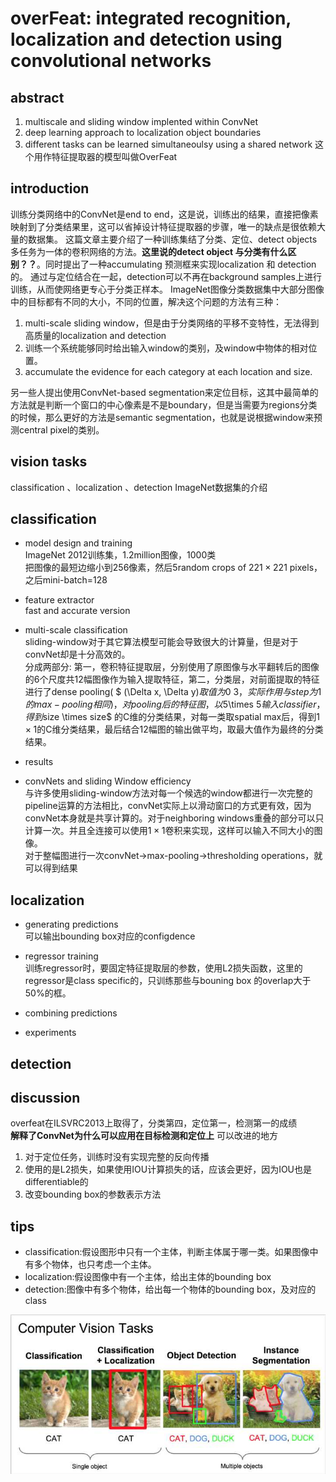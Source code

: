 # overFeat: integrated recognition, localization and detection using convolutional networks


## abstract
1. multiscale and sliding window implented within ConvNet
2. deep learning approach to localization object boundaries
3. different tasks can be learned simultaneoulsy using a shared network
这个用作特征提取器的模型叫做OverFeat

## introduction
训练分类网络中的ConvNet是end to end，这是说，训练出的结果，直接把像素映射到了分类结果里，这可以省掉设计特征提取器的步骤，唯一的缺点是很依赖大量的数据集。
这篇文章主要介绍了一种训练集结了分类、定位、detect objects多任务为一体的卷积网络的方法。**这里说的detect object 与分类有什么区别？？**。同时提出了一种accumulating 预测框来实现localization 和 detection的。
通过与定位结合在一起，detection可以不再在background samples上进行训练，从而使网络更专心于分类正样本。
ImageNet图像分类数据集中大部分图像中的目标都有不同的大小，不同的位置，解决这个问题的方法有三种：
1. multi-scale sliding window，但是由于分类网络的平移不变特性，无法得到高质量的localization and detection
2. 训练一个系统能够同时给出输入window的类别，及window中物体的相对位置。
3. accumulate the evidence for each category at each location and size.

另一些人提出使用ConvNet-based segmentation来定位目标，这其中最简单的方法就是判断一个窗口的中心像素是不是boundary，但是当需要为regions分类的时候，那么更好的方法是semantic segmentation，也就是说根据window来预测central pixel的类别。

## vision tasks
classification 、localization 、detection
ImageNet数据集的介绍

## classification  
- model design and training  
ImageNet 2012训练集，1.2million图像，1000类  
把图像的最短边缩小到256像素，然后5random crops of $221\times 221$ pixels，之后mini-batch=128  

- feature extractor  
fast and accurate version

- multi-scale classification   
sliding-window对于其它算法模型可能会导致很大的计算量，但是对于convNet却是十分高效的。  
分成两部分: 第一，卷积特征提取层，分别使用了原图像与水平翻转后的图像的6个尺度共12幅图像作为输入提取特征，第二，分类层，对前面提取的特征进行了dense pooling( $ (\Delta x, \Delta y)$取值为0~3，实际作用与step为1的max-pooling相同)，对pooling后的特征图，以$5\times 5$输入classifier，得到$size \times size$ 的C维的分类结果，对每一类取spatial max后，得到$1\times 1$的C维分类结果，最后结合12幅图的输出做平均，取最大值作为最终的分类结果。

- results

- convNets and sliding Window efficiency  
与许多使用sliding-window方法对每一个候选的window都进行一次完整的pipeline运算的方法相比，convNet实际上以滑动窗口的方式更有效，因为convNet本身就是共享计算的。对于neighboring windows重叠的部分可以只计算一次。并且全连接可以使用$1\times 1$卷积来实现，这样可以输入不同大小的图像。  
对于整幅图进行一次convNet->max-pooling->thresholding operations，就可以得到结果

## localization
- generating predictions  
可以输出bounding box对应的configdence

- regressor training    
训练regressor时，要固定特征提取层的参数，使用L2损失函数，这里的regressor是class specific的，只训练那些与bouning box 的overlap大于50%的框。

- combining predictions
- experiments

## detection


## discussion
overfeat在ILSVRC2013上取得了，分类第四，定位第一，检测第一的成绩  
**解释了ConvNet为什么可以应用在目标检测和定位上**
可以改进的地方
1. 对于定位任务，训练时没有实现完整的反向传播
2. 使用的是L2损失，如果使用IOU计算损失的话，应该会更好，因为IOU也是differentiable的
3. 改变bounding box的参数表示方法


## tips
- classification:假设图形中只有一个主体，判断主体属于哪一类。如果图像中有多个物体，也只考虑一个主体。  
- localization:假设图像中有一个主体，给出主体的bounding box   
- detection:图像中有多个物体，给出每一个物体的bounding box，及对应的class  

![class231n](../image/essay/cs231nclass.jpg)